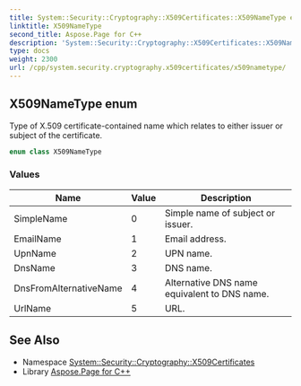 ```yaml
---
title: System::Security::Cryptography::X509Certificates::X509NameType enum
linktitle: X509NameType
second_title: Aspose.Page for C++
description: 'System::Security::Cryptography::X509Certificates::X509NameType enum. Type of X.509 certificate-contained name which relates to either issuer or subject of the certificate in C++.'
type: docs
weight: 2300
url: /cpp/system.security.cryptography.x509certificates/x509nametype/
---
```

## X509NameType enum


Type of X.509 certificate-contained name which relates to either issuer or subject of the certificate.

```cpp
enum class X509NameType
```

### Values

| Name | Value | Description |
| --- | --- | --- |
| SimpleName | 0 | Simple name of subject or issuer. |
| EmailName | 1 | Email address. |
| UpnName | 2 | UPN name. |
| DnsName | 3 | DNS name. |
| DnsFromAlternativeName | 4 | Alternative DNS name equivalent to DNS name. |
| UrlName | 5 | URL. |

## See Also

* Namespace [System::Security::Cryptography::X509Certificates](../)
* Library [Aspose.Page for C++](../../)
